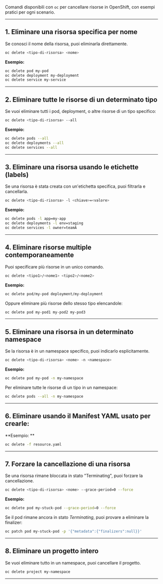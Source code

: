Comandi disponibili con `oc` per cancellare risorse in OpenShift, con esempi pratici per ogni scenario.  

---

## **1. Eliminare una risorsa specifica per nome**  
Se conosci il nome della risorsa, puoi eliminarla direttamente.  
```sh
oc delete <tipo-di-risorsa> <nome>
```
**Esempio:**  
```sh
oc delete pod my-pod
oc delete deployment my-deployment
oc delete service my-service
```

---

## **2. Eliminare tutte le risorse di un determinato tipo**  
Se vuoi eliminare tutti i pod, deployment, o altre risorse di un tipo specifico:  
```sh
oc delete <tipo-di-risorsa> --all
```
**Esempio:**  
```sh
oc delete pods --all
oc delete deployments --all
oc delete services --all
```

---

## **3. Eliminare una risorsa usando le etichette (labels)**  
Se una risorsa è stata creata con un'etichetta specifica, puoi filtrarla e cancellarla.  
```sh
oc delete <tipo-di-risorsa> -l <chiave>=<valore>
```
**Esempio:**  
```sh
oc delete pods -l app=my-app
oc delete deployments -l env=staging
oc delete services -l owner=teamA
```

---

## **4. Eliminare risorse multiple contemporaneamente**  
Puoi specificare più risorse in un unico comando.  
```sh
oc delete <tipo1>/<nome1> <tipo2>/<nome2>
```
**Esempio:**  
```sh
oc delete pod/my-pod deployment/my-deployment
```

Oppure eliminare più risorse dello stesso tipo elencandole:  
```sh
oc delete pod my-pod1 my-pod2 my-pod3
```

---

## **5. Eliminare una risorsa in un determinato namespace**  
Se la risorsa è in un namespace specifico, puoi indicarlo esplicitamente.  

```sh
oc delete <tipo-di-risorsa> <nome> -n <namespace>
```
**Esempio:**  
```sh
oc delete pod my-pod -n my-namespace
```

Per eliminare tutte le risorse di un tipo in un namespace:  
```sh
oc delete pods --all -n my-namespace
```

---

## **6. Eliminare usando il Manifest YAML usato per crearle**:
**Esempio: **  
```sh
oc delete -f resource.yaml
```

---

## **7. Forzare la cancellazione di una risorsa**  
Se una risorsa rimane bloccata in stato "Terminating", puoi forzare la cancellazione.  
```sh
oc delete <tipo-di-risorsa> <nome> --grace-period=0 --force
```
**Esempio:**  
```sh
oc delete pod my-stuck-pod --grace-period=0 --force
```

Se il pod rimane ancora in stato *Terminating*, puoi provare a eliminare la finalizer:  
```sh
oc patch pod my-stuck-pod -p '{"metadata":{"finalizers":null}}'
```

---

## **8. Eliminare un progetto intero**  
Se vuoi eliminare tutto in un namespace, puoi cancellare il progetto.  
```sh
oc delete project my-namespace
```

---
 
